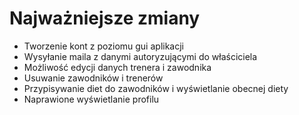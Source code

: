 # Najważniejsze zmiany
- Tworzenie kont z poziomu gui aplikacji 
- Wysyłanie maila z danymi autoryzującymi do właściciela
- Możliwość edycji danych trenera i zawodnika
- Usuwanie zawodników i trenerów
- Przypisywanie diet do zawodników i wyświetlanie obecnej diety 
- Naprawione wyświetlanie profilu
